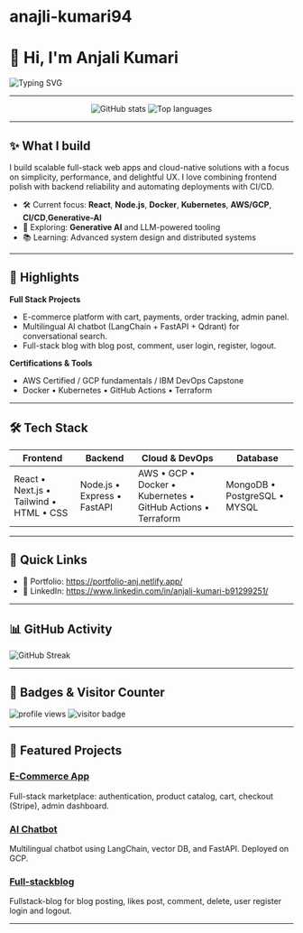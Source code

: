 # anajli-kumari94
 # 👋 Hi, I'm Anjali Kumari

![Typing SVG](https://readme-typing-svg.demolab.com?font=Fira+Code&size=24&pause=1000&color=6C6CFF&width=600&lines=Tech+%26+Cloud+Enthusiast;Full+Stack+Learner+%7C+AI+Explorer;Building+%26+Learning+Everyday+)


---

 <p align="center">
  <img src="https://github-readme-stats-rickstaa.vercel.app/api?username=anjali-kumari94&show_icons=true&theme=radical&count_private=true&hide_border=true" alt="GitHub stats" />
  <img src="https://github-readme-stats-rickstaa.vercel.app/api/top-langs/?username=anjali-kumari94&layout=compact&theme=radical&hide_border=true" alt="Top languages" />
</p>


---

## ✨ What I build

I build scalable full-stack web apps and cloud-native solutions with a focus on simplicity, performance, and delightful UX. I love combining frontend polish with backend reliability and automating deployments with CI/CD.

* 🛠️ Current focus: **React**, **Node.js**, **Docker**, **Kubernetes**, **AWS/GCP**, **CI/CD**,**Generative-AI**
* 🤖 Exploring: **Generative AI** and LLM-powered tooling
* 📚 Learning: Advanced system design and distributed systems

---

 ## 🧩 Highlights


**Full Stack Projects**

* E-commerce platform with cart, payments, order tracking, admin panel.
* Multilingual AI chatbot (LangChain + FastAPI + Qdrant) for conversational search.
* Full-stack blog with blog post, comment, user login, register, logout.

**Certifications & Tools**

* AWS Certified / GCP fundamentals / IBM DevOps Capstone
* Docker • Kubernetes • GitHub Actions • Terraform

---

## 🛠️ Tech Stack

| Frontend                                | Backend                     | Cloud & DevOps                                               | Database                     |
| --------------------------------------- | --------------------------- | ------------------------------------------------------------ | ---------------------------- |
| React • Next.js • Tailwind • HTML • CSS | Node.js • Express • FastAPI | AWS • GCP • Docker • Kubernetes • GitHub Actions • Terraform | MongoDB • PostgreSQL • MYSQL |

---

## 🔗 Quick Links

* 🔭 Portfolio:  https://portfolio-anj.netlify.app/
* 💼 LinkedIn:  https://www.linkedin.com/in/anjali-kumari-b91299251/


---

## 📊 GitHub Activity

![GitHub Streak](https://github-readme-streak-stats.herokuapp.com?user=YOUR_USERNAME\&theme=dark\&hide_border=true)

---

## 🧾 Badges & Visitor Counter

<p align="left">
  <img alt="profile views" src="https://komarev.com/ghpvc/?username=YOUR_USERNAME&color=brightgreen" />
  <img alt="visitor badge" src="https://visitor-badge.laobi.icu/badge?page_id=YOUR_USERNAME.YOUR_USERNAME" />
</p>

---

## 📌 Featured Projects

### [E-Commerce App](https://github.com/anjali-kumari94/local-Find)

Full-stack marketplace: authentication, product catalog, cart, checkout (Stripe), admin dashboard.

### [AI Chatbot](https://github.com/YOUR_USERNAME/ai-chatbot)

Multilingual chatbot using LangChain, vector DB, and FastAPI. Deployed on GCP.

###  [Full-stackblog](https://github.com/anjali-kumari94/Fullstack-blog-project)
 Fullstack-blog for blog posting, likes post, comment, delete, user register login and logout.

---

 

 
 

